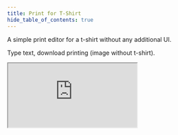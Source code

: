 ```yaml
---
title: Print for T-Shirt
hide_table_of_contents: true
---
```


A simple print editor for a t-shirt without any additional UI.

Type text, download printing (image without t-shirt).

<iframe
    src="https://codesandbox.io/embed/github/lavrton/polotno-site/tree/master/examples/polotno-simple-t-shirt-demo?fontsize=11&hidenavigation=1&theme=dark&view=preview"
    style={{
      width: '100%',
      height: '700px',
      border: 0,
      overflow: 'hidden',
    }}
    title="Polotno demo"
    allow="geolocation; microphone; camera; midi; vr; accelerometer; gyroscope; payment; ambient-light-sensor; encrypted-media; usb"
    sandbox="allow-modals allow-forms allow-popups allow-scripts allow-same-origin allow-downloads"
  ></iframe>